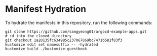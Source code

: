# Manifest Hydration

To hydrate the manifests in this repository, run the following commands:

```shell
git clone https://github.com/sangyeong01/argocd-example-apps.git
# cd into the cloned directory
git checkout 1a20135fc634985c237067869bc7471b581f83f3
kustomize edit set namesuffix -- -hydrated
kustomize build ./kustomize-guestbook
```
